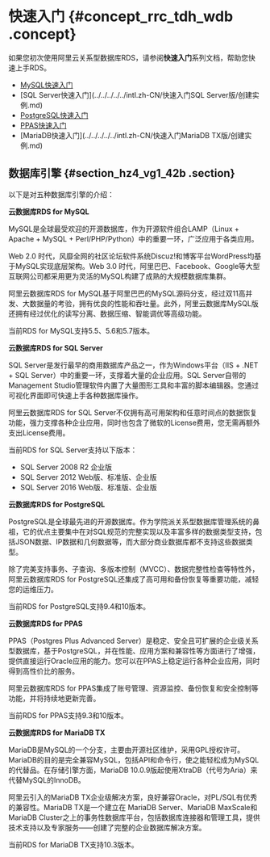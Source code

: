 # 快速入门 {#concept_rrc_tdh_wdb .concept}

如果您初次使用阿里云关系型数据库RDS，请参阅**快速入门**系列文档，帮助您快速上手RDS。

-   [MySQL快速入门](../../../../../intl.zh-CN/快速入门MySQL版/创建实例.md)
-   [SQL Server快速入门](../../../../../intl.zh-CN/快速入门SQL Server版/创建实例.md)
-   [PostgreSQL快速入门](../../../../../intl.zh-CN/快速入门PostgreSQL版/创建实例.md)
-   [PPAS快速入门](../../../../../intl.zh-CN/快速入门PPAS版/创建实例.md)
-   [MariaDB快速入门](../../../../../intl.zh-CN/快速入门MariaDB TX版/创建实例.md)

## 数据库引擎 {#section_hz4_vg1_42b .section}

以下是对五种数据库引擎的介绍：

**云数据库RDS for MySQL**

MySQL是全球最受欢迎的开源数据库，作为开源软件组合LAMP（Linux + Apache + MySQL + Perl/PHP/Python）中的重要一环，广泛应用于各类应用。

Web 2.0 时代，风靡全网的社区论坛软件系统Discuz!和博客平台WordPress均基于MySQL实现底层架构。Web 3.0 时代，阿里巴巴、Facebook、Google等大型互联网公司都采用更为灵活的MySQL构建了成熟的大规模数据库集群。

阿里云数据库RDS for MySQL基于阿里巴巴的MySQL源码分支，经过双11高并发、大数据量的考验，拥有优良的性能和吞吐量。此外，阿里云数据库MySQL版还拥有经过优化的读写分离、数据压缩、智能调优等高级功能。

当前RDS for MySQL支持5.5、5.6和5.7版本。

**云数据库RDS for SQL Server**

SQL Server是发行最早的商用数据库产品之一，作为Windows平台（IIS + .NET + SQL Server）中的重要一环，支撑着大量的企业应用。SQL Server自带的Management Studio管理软件内置了大量图形工具和丰富的脚本编辑器。您通过可视化界面即可快速上手各种数据库操作。

阿里云数据库RDS for SQL Server不仅拥有高可用架构和任意时间点的数据恢复功能，强力支撑各种企业应用，同时也包含了微软的License费用，您无需再额外支出License费用。

当前RDS for SQL Server支持以下版本：

-   SQL Server 2008 R2 企业版
-   SQL Server 2012 Web版、标准版、企业版
-   SQL Server 2016 Web版、标准版、企业版

**云数据库RDS for PostgreSQL**

PostgreSQL是全球最先进的开源数据库。作为学院派关系型数据库管理系统的鼻祖，它的优点主要集中在对SQL规范的完整实现以及丰富多样的数据类型支持，包括JSON数据、IP数据和几何数据等，而大部分商业数据库都不支持这些数据类型。

除了完美支持事务、子查询、多版本控制（MVCC）、数据完整性检查等特性外，阿里云数据库RDS for PostgreSQL还集成了高可用和备份恢复等重要功能，减轻您的运维压力。

当前RDS for PostgreSQL支持9.4和10版本。

**云数据库RDS for PPAS**

PPAS（Postgres Plus Advanced Server）是稳定、安全且可扩展的企业级关系型数据库，基于PostgreSQL，并在性能、应用方案和兼容性等方面进行了增强，提供直接运行Oracle应用的能力。您可以在PPAS上稳定运行各种企业应用，同时得到高性价比的服务。

阿里云数据库RDS for PPAS集成了账号管理、资源监控、备份恢复和安全控制等功能，并将持续地更新完善。

当前RDS for PPAS支持9.3和10版本。

**云数据库RDS for MariaDB TX**

MariaDB是MySQL的一个分支，主要由开源社区维护，采用GPL授权许可。MariaDB的目的是完全兼容MySQL，包括API和命令行，使之能轻松成为MySQL的代替品。在存储引擎方面，MariaDB 10.0.9版起使用XtraDB（代号为Aria）来代替MySQL的InnoDB。

阿里云引入的MariaDB TX企业级解决方案，良好兼容Oracle，对PL/SQL有优秀的兼容性。MariaDB TX是一个建立在 MariaDB Server、MariaDB MaxScale和MariaDB Cluster之上的事务性数据库平台，包括数据库连接器和管理工具，提供技术支持以及专家服务——创建了完整的企业数据库解决方案。

当前RDS for MariaDB TX支持10.3版本。


